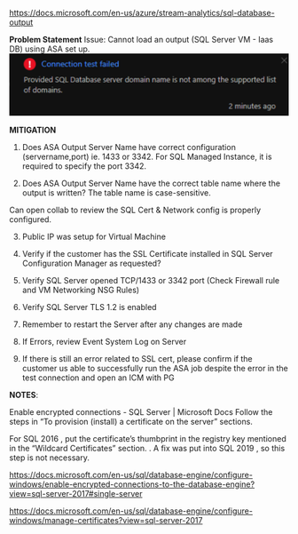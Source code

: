 https://docs.microsoft.com/en-us/azure/stream-analytics/sql-database-output

**Problem Statement**
Issue: Cannot load an output (SQL Server VM - Iaas DB) using ASA set up.
![image.png](/.attachments/image-d2bf567f-4b33-45db-b9bf-6df427052978.png)

**MITIGATION**

1) Does ASA Output Server Name have correct configuration (servername,port) ie. 1433 or 3342.   For SQL Managed Instance, it is required to specify the port 3342. 

2) Does ASA Output Server Name have the correct table name where the output is written? The table name is case-sensitive. 

Can open collab to review the SQL Cert & Network config is properly configured.

3) Public IP was setup for Virtual Machine

4) Verify if the customer has the SSL Certificate installed in SQL Server Configuration Manager as requested?

5) Verify SQL Server opened TCP/1433 or 3342 port (Check Firewall rule and VM Networking NSG Rules)

6) Verify SQL Server TLS 1.2 is enabled

7) Remember to restart the Server after any changes are made

8) If Errors, review Event System Log on Server

9) If there is still an error related to SSL cert, please confirm if the customer us able to successfully run the ASA job despite the error in the test connection and open an ICM with PG

**NOTES**:

Enable encrypted connections - SQL Server | Microsoft Docs Follow the steps in “To provision (install) a certificate on the server” sections.

For SQL 2016 , put the certificate’s thumbprint in the registry key mentioned in the “Wildcard Certificates” section. . A fix was put into SQL 2019 , so this step is not necessary.

https://docs.microsoft.com/en-us/sql/database-engine/configure-windows/enable-encrypted-connections-to-the-database-engine?view=sql-server-2017#single-server

https://docs.microsoft.com/en-us/sql/database-engine/configure-windows/manage-certificates?view=sql-server-2017